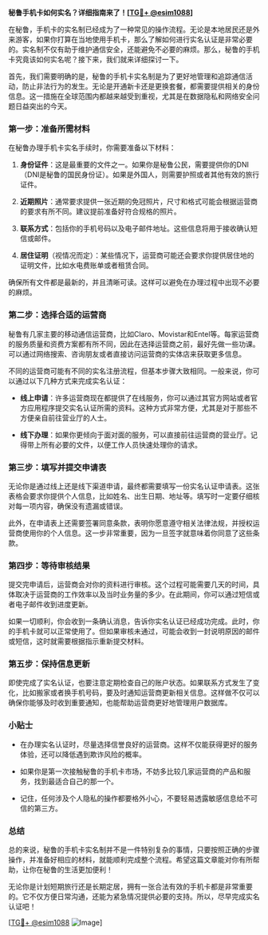**秘鲁手机卡如何实名？详细指南来了！[[TG💪+ @esim1088](https://t.me/s/esim1088)]**

在秘鲁，手机卡的实名制已经成为了一种常见的操作流程。无论是本地居民还是外来游客，如果你打算在当地使用手机卡，那么了解如何进行实名认证是非常必要的。实名制不仅有助于维护通信安全，还能避免不必要的麻烦。那么，秘鲁的手机卡究竟该如何实名呢？接下来，我们就来详细探讨一下。

首先，我们需要明确的是，秘鲁的手机卡实名制是为了更好地管理和追踪通信活动，防止非法行为的发生。无论是开通新卡还是更换套餐，都需要提供相关的身份信息。这一措施在全球范围内都越来越受到重视，尤其是在数据隐私和网络安全问题日益突出的今天。

### **第一步：准备所需材料**

在秘鲁办理手机卡实名手续时，你需要准备以下材料：

1. **身份证件**：这是最重要的文件之一。如果你是秘鲁公民，需要提供你的DNI（DNI是秘鲁的国民身份证）。如果是外国人，则需要护照或者其他有效的旅行证件。
   
2. **近期照片**：通常要求提供一张近期的免冠照片，尺寸和格式可能会根据运营商的要求有所不同。建议提前准备好符合规格的照片。

3. **联系方式**：包括你的手机号码以及电子邮件地址。这些信息将用于接收确认短信或邮件。

4. **居住证明**（视情况而定）：某些情况下，运营商可能还会要求你提供居住地的证明文件，比如水电费账单或者租赁合同。

确保所有文件都是最新的，并且清晰可读。这样可以避免在办理过程中出现不必要的麻烦。

### **第二步：选择合适的运营商**

秘鲁有几家主要的移动通信运营商，比如Claro、Movistar和Entel等。每家运营商的服务质量和资费方案都有所不同，因此在选择运营商之前，最好先做一些功课。可以通过网络搜索、咨询朋友或者直接访问运营商的实体店来获取更多信息。

不同的运营商可能有不同的实名注册流程，但基本步骤大致相同。一般来说，你可以通过以下几种方式来完成实名认证：

- **线上申请**：许多运营商现在都提供了在线服务，你可以通过其官方网站或者官方应用程序提交实名认证所需的资料。这种方式非常方便，尤其是对于那些不方便亲自前往营业厅的人士。

- **线下办理**：如果你更倾向于面对面的服务，可以直接前往运营商的营业厅。记得带上所有必要的文件，以便工作人员快速处理你的请求。

### **第三步：填写并提交申请表**

无论你是通过线上还是线下渠道申请，最终都需要填写一份实名认证申请表。这张表格会要求你提供个人信息，比如姓名、出生日期、地址等。填写时一定要仔细核对每一项内容，确保没有遗漏或错误。

此外，在申请表上还需要签署同意条款，表明你愿意遵守相关法律法规，并授权运营商使用你的个人信息。这一步非常重要，因为一旦签字就意味着你同意了这些条款。

### **第四步：等待审核结果**

提交完申请后，运营商会对你的资料进行审核。这个过程可能需要几天的时间，具体取决于运营商的工作效率以及当时业务量的多少。在此期间，你可以通过短信或者电子邮件收到进度更新。

如果一切顺利，你会收到一条确认消息，告诉你实名认证已经成功完成。此时，你的手机卡就可以正常使用了。但如果审核未通过，可能会收到一封说明原因的邮件或短信，这时就需要根据指示重新提交材料。

### **第五步：保持信息更新**

即使完成了实名认证，也要注意定期检查自己的账户状态。如果联系方式发生了变化，比如搬家或者换手机号码，要及时通知运营商更新相关信息。这样做不仅可以确保你能够及时收到重要通知，也能帮助运营商更好地管理用户数据库。

### **小贴士**

- 在办理实名认证时，尽量选择信誉良好的运营商。这样不仅能获得更好的服务体验，还可以降低遇到欺诈风险的概率。
  
- 如果你是第一次接触秘鲁的手机卡市场，不妨多比较几家运营商的产品和服务，找到最适合自己的那一个。

- 记住，任何涉及个人隐私的操作都要格外小心，不要轻易透露敏感信息给不可信的第三方。

### **总结**

总的来说，秘鲁的手机卡实名制并不是一件特别复杂的事情，只要按照正确的步骤操作，并准备好相应的材料，就能顺利完成整个流程。希望这篇文章能对你有所帮助，让你在秘鲁的生活更加便利！

无论你是计划短期旅行还是长期定居，拥有一张合法有效的手机卡都是非常重要的。它不仅方便日常沟通，还能为紧急情况提供必要的支持。所以，尽早完成实名认证吧！

[[TG💪+ @esim1088](https://t.me/s/esim1088) ![Image](https://i.postimg.cc/4NQfJmqS/Snipaste-2025-05-13-00-14-12.png)]